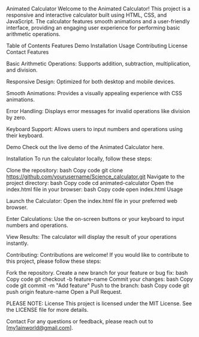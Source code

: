 Animated Calculator
Welcome to the Animated Calculator! 
This project is a responsive and interactive calculator built using HTML, CSS, and JavaScript. The calculator features smooth animations and a user-friendly interface, providing an engaging user experience for performing basic arithmetic operations.

Table of Contents
Features
Demo
Installation
Usage
Contributing 
License
Contact
Features

Basic Arithmetic Operations: Supports addition, subtraction, multiplication, and division.

Responsive Design: Optimized for both desktop and mobile devices.

Smooth Animations: Provides a visually appealing experience with CSS animations.

Error Handling: Displays error messages for invalid operations like division by zero.

Keyboard Support: Allows users to input numbers and operations using their keyboard.

Demo
Check out the live demo of the Animated Calculator here.

Installation
To run the calculator locally, follow these steps:

Clone the repository:
bash
Copy code
git clone https://github.com/yourusername/Science_calculator.git
Navigate to the project directory:
bash
Copy code
cd animated-calculator
Open the index.html file in your browser:
bash
Copy code
open index.html
Usage

Launch the Calculator: Open the index.html file in your preferred web browser.

Enter Calculations: Use the on-screen buttons or your keyboard to input numbers and operations.

View Results: The calculator will display the result of your operations instantly.

Contributing:
Contributions are welcome! If you would like to contribute to this project, please follow these steps:

Fork the repository.
Create a new branch for your feature or bug fix:
bash
Copy code
git checkout -b feature-name
Commit your changes:
bash
Copy code
git commit -m "Add feature"
Push to the branch:
bash
Copy code
git push origin feature-name
Open a Pull Request.

PLEASE NOTE:
License
This project is licensed under the MIT License. See the LICENSE file for more details.

Contact
For any questions or feedback, please reach out to [my1ainworld@gmail.com].

